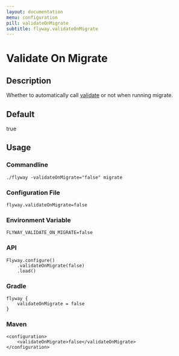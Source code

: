 ```yaml
---
layout: documentation
menu: configuration
pill: validateOnMigrate
subtitle: flyway.validateOnMigrate
---
```


# Validate On Migrate

## Description
Whether to automatically call [validate](/documentation/command/validate) or not when running migrate.

## Default
true

## Usage

### Commandline
```
./flyway -validateOnMigrate="false" migrate
```

### Configuration File
```
flyway.validateOnMigrate=false
```

### Environment Variable
```
FLYWAY_VALIDATE_ON_MIGRATE=false
```

### API
```
Flyway.configure()
    .validateOnMigrate(false)
    .load()
```

### Gradle
```
flyway {
    validateOnMigrate = false
}
```

### Maven
```
<configuration>
    <validateOnMigrate>false</validateOnMigrate>
</configuration>
```